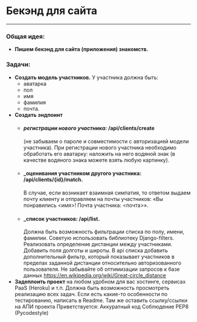 # Бекэнд для сайта

___

### Общая идея:

* __Пишем бекэнд для сайта (приложения) знакомств.__

### Задачи:

* __Создать модель участников.__ У участника должна быть:
    * аватарка
    * пол
    * имя
    * фамилия
    * почта.
* __Создать эндпоинт__
    * #### _регистрации нового участника:_ /api/clients/create
      (не забываем о пароле и совместимости с авторизацией модели участника). При регистрации нового участника
      необходимо обработать его аватарку: наложить на него водяной знак (в качестве водяного знака можете взять любую
      картинку).
    * #### _оценивания участником другого участника: /api/clients/{id}/match.
      В случае, если возникает взаимная симпатия, то ответом выдаем почту клиенту и отправляем на почты участников: «Вы
      понравились <имя>! Почта участника: <почта>».
    * #### _список участников: /api/list.
      Должна быть возможность фильтрации списка по полу, имени, фамилии. Советую использовать библиотеку Django-filters.
      Реализовать определение дистанции между участниками. Добавить поля долготы и широты. В api списка добавить
      дополнительный фильтр, который показывает участников в пределах заданной дистанции относительно авторизованного
      пользователя. Не забывайте об оптимизации запросов к базе данных https://en.wikipedia.org/wiki/Great-circle_distance
* __Задеплоить проект__
  на любом удобном для вас хостинге, сервисах PaaS (Heroku) и т.п. Должна быть возможность просмотреть реализацию
  всех задач. Если есть какие-то особенности по тестированию, написать в Readme. Там же оставить ссылку/ссылки на АПИ
  проекта Приветствуется: Аккуратный код Соблюдение PEP8 (Pycodestyle)